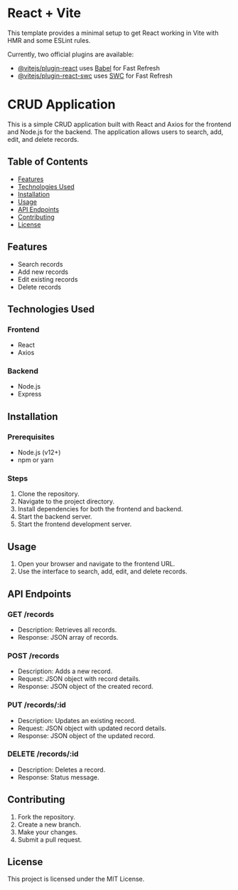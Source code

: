 # React + Vite

This template provides a minimal setup to get React working in Vite with HMR and some ESLint rules.

Currently, two official plugins are available:

- [@vitejs/plugin-react](https://github.com/vitejs/vite-plugin-react/blob/main/packages/plugin-react/README.md) uses [Babel](https://babeljs.io/) for Fast Refresh
- [@vitejs/plugin-react-swc](https://github.com/vitejs/vite-plugin-react-swc) uses [SWC](https://swc.rs/) for Fast Refresh



# CRUD Application

This is a simple CRUD application built with React and Axios for the frontend and Node.js for the backend. The application allows users to search, add, edit, and delete records.

## Table of Contents
- [Features](#features)
- [Technologies Used](#technologies-used)
- [Installation](#installation)
- [Usage](#usage)
- [API Endpoints](#api-endpoints)
- [Contributing](#contributing)
- [License](#license)

## Features
- Search records
- Add new records
- Edit existing records
- Delete records

## Technologies Used
### Frontend
- React
- Axios

### Backend
- Node.js
- Express

## Installation

### Prerequisites
- Node.js (v12+)
- npm or yarn

### Steps
1. Clone the repository.
2. Navigate to the project directory.
3. Install dependencies for both the frontend and backend.
4. Start the backend server.
5. Start the frontend development server.

## Usage
1. Open your browser and navigate to the frontend URL.
2. Use the interface to search, add, edit, and delete records.

## API Endpoints
### GET /records
- Description: Retrieves all records.
- Response: JSON array of records.

### POST /records
- Description: Adds a new record.
- Request: JSON object with record details.
- Response: JSON object of the created record.

### PUT /records/:id
- Description: Updates an existing record.
- Request: JSON object with updated record details.
- Response: JSON object of the updated record.

### DELETE /records/:id
- Description: Deletes a record.
- Response: Status message.

## Contributing
1. Fork the repository.
2. Create a new branch.
3. Make your changes.
4. Submit a pull request.

## License
This project is licensed under the MIT License.

